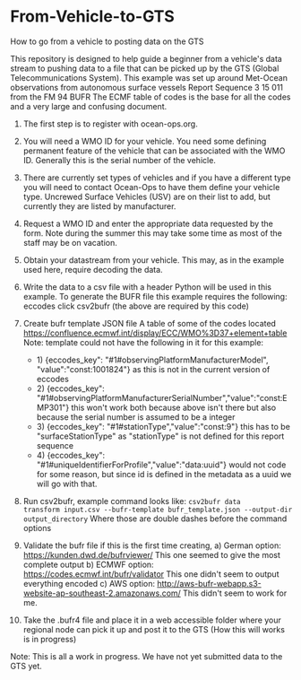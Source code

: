 # From-Vehicle-to-GTS
How to go from a vehicle to posting data on the GTS

This repository is designed to help guide a beginner from a vehicle's data stream to pushing data to a file that can be picked up by the GTS (Global Telecommunications System).
This example was set up around Met-Ocean observations from autonomous surface vessels Report Sequence 3 15 011 from the FM 94 BUFR 
The ECMF table of codes is the base for all the codes and a very large and confusing document.

1) The first step is to register with ocean-ops.org.
2) You will need a WMO ID for your vehicle.  You need some defining permanent feature of the vehicle that can be associated with the WMO ID.  Generally this is the serial number of the vehicle.
3) There are currently set types of vehicles and if you have a different type you will need to contact Ocean-Ops to have them define your vehicle type.  Uncrewed Surface Vehicles (USV) are on their list to add, but currently they are listed by manufacturer.
4) Request a WMO ID and enter the appropriate data requested by the form.  Note during the summer this may take some time as most of the staff may be on vacation.
5) Obtain your datastream from your vehicle.  This may, as in the example used here, require decoding the data.
6) Write the data to a csv file with a header
Python will be used in this example. To generate the BUFR file this example requires the following:
    eccodes
    click
    csv2bufr (the above are required by this code)

7) Create bufr template JSON file  A table of some of the codes located https://confluence.ecmwf.int/display/ECC/WMO%3D37+element+table
    Note: template could not have the following in it for this example:
   <ul>
    <li> 1) {eccodes_key": "#1#observingPlatformManufacturerModel", "value":"const:1001824"} as this is not in the current version of eccodes</li>
    <li>2) {eccodes_key": "#1#observingPlatformManufacturerSerialNumber","value":"const:EMP301"} this won't work both because above isn't there but also because the serial number is assumed to be a integer</li>
    <li>3) {eccodes_key": "#1#stationType","value":"const:9"} this has to be "surfaceStationType" as "stationType" is not defined for this report sequence</li>
    <li>4) {eccodes_key": "#1#uniqueIdentifierForProfile","value":"data:uuid"} would not code for some reason, but since id is defined in the metadata as a uuid we will go with that.</li>
   </ul>
9) Run csv2bufr, example command looks like:
      <code>csv2bufr data transform input.csv --bufr-template bufr_template.json --output-dir output_directory</code>
      Where those are double dashes before the command options
10) Validate the bufr file if this is the first time creating,
    a) German option: https://kunden.dwd.de/bufrviewer/  This one seemed to give the most complete output
    b) ECMWF option: https://codes.ecmwf.int/bufr/validator  This one didn't seem to output everything encoded
    c) AWS option: http://aws-bufr-webapp.s3-website-ap-southeast-2.amazonaws.com/ This didn't seem to work for me.
11) Take the .bufr4 file and place it in a web accessible folder where your regional node can pick it up and post it to the GTS (How this will works is in progress)

Note: This is all a work in progress. We have not yet submitted data to the GTS yet.
